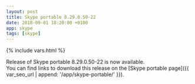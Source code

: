 ```yaml
---
layout: post
title: Skype portable 8.29.0.50-22
date: 2018-09-01 18:20:00 +0100
app: skype
tags: [skype]
---
```

{% include vars.html %}

Release of Skype portable 8.29.0.50-22 is now available.<br />
You can find links to download this release on the [Skype portable page]({{ var_seo_url | append: '/app/skype-portable/' }}).